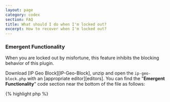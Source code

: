 ```yaml
---
layout: page
category: codex
section: FAQ
title: What should I do when I'm locked out?
excerpt: How to recover when I'm locked out?
---
```


### Emergent Functionality ###

When you are locked out by misfortune, this feature inhibits the blocking 
behavior of this plugin.

Download [IP Geo Block][IP-Geo-Block], unzip and open the `ip-geo-block.php` 
with an [appropriate editor][editors]. You can find the "**Emergent 
Functionality**" code section near the bottom of the file as follows:

{% highlight php %}
<?php
/*----------------------------------------------------------------------------*
 * Emergent Functionality
 *----------------------------------------------------------------------------*/

/**
 * Invalidate blocking behavior in case yourself is locked out.
 *
 * How to use: Activate the following code and upload this file via FTP.
 */
/* -- ADD `/` TO THE TOP OR END OF THIS LINE TO ACTIVATE THE FOLLOWINGS -- *
function ip_geo_block_emergency( $validate ) {
	$validate['result'] = 'passed';
	return $validate;
}
add_filter( 'ip-geo-block-login', 'ip_geo_block_emergency' );
add_filter( 'ip-geo-block-admin', 'ip_geo_block_emergency' );
// */
{% endhighlight %}

This code block can be activated by replacing `/*` (opening multi-line comment)
at the top of the line to `//` (single line comment), or `*` at the end of the 
line to `*/` (closing multi-line comment).

{% highlight php %}
<?php
/*----------------------------------------------------------------------------*
 * Emergent Functionality
 *----------------------------------------------------------------------------*/

/**
 * Invalidate blocking behavior in case yourself is locked out.
 *
 * How to use: Activate the following code and upload this file via FTP.
 */
//* -- ADD `/` TO THE TOP OR END OF THIS LINE TO ACTIVATE THE FOLLOWINGS -- *
function ip_geo_block_emergency( $validate ) {
	$validate['result'] = 'passed';
	return $validate;
}
add_filter( 'ip-geo-block-login', 'ip_geo_block_emergency' );
add_filter( 'ip-geo-block-admin', 'ip_geo_block_emergency' );
// */
{% endhighlight %}

After saving and uploading it to `/wp-content/plugins/ip-geo-block/` on your 
server via FTP, you become to be able to login again as an admin. After 
reconfiguring "**Maching rule**" and "**Country code for matching rule**"
at "**Validation rule settings**" properly, do not forget to restore the 
`ip-geo-block.php` on your server to the original one.

If you have no confidence in editing PHP file, please download ZIP from 
[here][GIST] and use it that "Emergent Functionality" is already activated.

### Another solution at emergency ###

Although the above process is strongly recommended at your emergency, some 
users are not familiar with this type of jobs.

In that case, you can just forcibly remove `ip-geo-block` in your plugin's 
directory (typically `/wp-content/plugins/`) by using FTP or 
[cPanel File Manager][cPanel-FM]. Then you'll see the following message on 
your plugin's dashboard.

![Force to delete]({{ '/img/2015-08/ForceDelete.png' | prepend: site.baseurl }}
 "Force to delete"
)

After that, you can reinstall through "**Add New**" button and reactivate again.
But you'll find soon you're blocked again because your settings still remains 
in your database.

![Blocking message]({{ '/img/2017-03/AdminBlocking.png' | prepend: site.baseurl }}
 "Blocking message"
)

But don't worry about that. A background process kicked by the activation will 
rescue you. After pausing for breath, you can visit your admin dashboard again!

### For power users ###

If you're familiar with the use of phpMyAdmin, you can change the value of 
`matching_rule` to `-1` which means `Disable`. Please do it at your own risk.

![Change matching_rule via phpMyAdmin]({{ '/img/2016-01/MatchingRule.png' | prepend: site.baseurl }}
 "Change matching_rule via phpMyAdmin"
)

[IP-Geo-Block]: https://wordpress.org/plugins/ip-geo-block/ "WordPress › IP Geo Block « WordPress Plugins"
[editors]:      https://codex.wordpress.org/Editing_Files#Using_Text_Editors "Editing Files « WordPress Codex"
[cPanel-FM]:    https://documentation.cpanel.net/display/ALD/File+Manager "File Manager - Documentation - cPanel Documentation"
[GIST]:         https://gist.github.com/tokkonopapa/90921317325a3fc50791869cfcf81d04 "Emergent Functionality"
